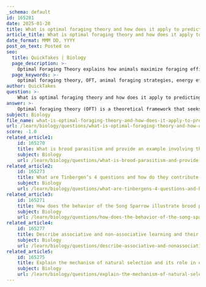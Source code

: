 ```yaml
---
_schema: default
id: 165281
date: 2025-01-28
title: What is optimal foraging theory and how does it apply to predicting animal foraging strategies?
article_title: What is optimal foraging theory and how does it apply to predicting animal foraging strategies?
date_format: MMM DD, YYYY
post_on_text: Posted on
seo:
  title: QuickTakes | Biology
  page_description: >-
    Optimal Foraging Theory explains how animals maximize foraging efficiency by selecting food sources that offer the highest energy return for the least effort, influencing their foraging behaviors and habitat choices.
  page_keywords: >-
    optimal foraging theory, OFT, animal foraging strategies, energy efficiency, prey selection, foraging behavior, habitat use, energy dynamics, natural selection, ecological research
author: QuickTakes
question: >-
    What is optimal foraging theory and how does it apply to predicting animal foraging strategies?
answer: >-
    Optimal foraging theory (OFT) is a theoretical framework that seeks to explain how animals maximize their foraging efficiency. The core idea is that animals will adopt foraging strategies that yield the highest energy return for the least amount of effort. This theory is grounded in the principles of natural selection, suggesting that over time, animals that are more efficient foragers will have a better chance of survival and reproduction.\n\nThe model can be mathematically expressed as:\n\n$$\nE = \frac{V}{H}\n$$\n\nwhere:\n- $E$ is the energy gained,\n- $V$ is the energy value of the food, and\n- $H$ is the handling time (the time it takes to capture and consume the food).\n\nFor example, a predator may choose to hunt prey that offers the best energy return relative to the time and energy spent capturing it. This means that if a predator has the option to hunt two different types of prey, it will select the one that provides the most energy for the least amount of time and effort expended.\n\nIn addition to the basic equation, OFT can also be expressed in terms of the rate of energy intake:\n\n$$\nE = \frac{R}{T}\n$$\n\nwhere:\n- $R$ is the rate of energy intake,\n- $T$ is the time spent foraging.\n\nThis formulation emphasizes the importance of time management in foraging strategies, as animals must balance the time spent searching for food with the energy gained from that food.\n\nOFT has significant applications in predicting animal foraging strategies. By understanding the energy dynamics involved in foraging, researchers can make predictions about:\n1. **Prey selection**: Animals will choose prey that maximizes their energy intake based on the energy value and handling time.\n2. **Foraging behavior**: Animals may alter their foraging patterns based on the availability of food resources, competition, and environmental conditions.\n3. **Habitat use**: Animals may prefer habitats that provide higher energy returns, influencing their distribution and movement patterns.\n\nOverall, optimal foraging theory provides a valuable framework for understanding the decision-making processes of animals in relation to their foraging behavior, which can have broader implications for ecological research and conservation efforts.
subject: Biology
file_name: what-is-optimal-foraging-theory-and-how-does-it-apply-to-predicting-animal-foraging-strategies.md
url: /learn/biology/questions/what-is-optimal-foraging-theory-and-how-does-it-apply-to-predicting-animal-foraging-strategies
score: -1.0
related_article1:
    id: 165270
    title: What is brood parasitism and provide an example involving the Red-backed Fairywren and Brush Cuckoo?
    subject: Biology
    url: /learn/biology/questions/what-is-brood-parasitism-and-provide-an-example-involving-the-redbacked-fairywren-and-brush-cuckoo
related_article2:
    id: 165273
    title: What are Tinbergen’s 4 questions and how do they contribute to understanding animal behavior?
    subject: Biology
    url: /learn/biology/questions/what-are-tinbergens-4-questions-and-how-do-they-contribute-to-understanding-animal-behavior
related_article3:
    id: 165271
    title: How does the behavior of the Song Sparrow illustrate brood parasitism with the Brown-headed Cowbird?
    subject: Biology
    url: /learn/biology/questions/how-does-the-behavior-of-the-song-sparrow-illustrate-brood-parasitism-with-the-brownheaded-cowbird
related_article4:
    id: 165277
    title: Describe associative and non-associative learning and their roles in animal behavior.
    subject: Biology
    url: /learn/biology/questions/describe-associative-and-nonassociative-learning-and-their-roles-in-animal-behavior
related_article5:
    id: 165275
    title: Explain the mechanism of natural selection and its role in evolutionary change.
    subject: Biology
    url: /learn/biology/questions/explain-the-mechanism-of-natural-selection-and-its-role-in-evolutionary-change
---
```


&nbsp;